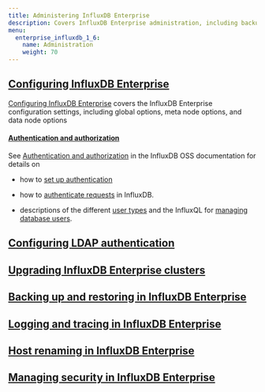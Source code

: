 ```yaml
---
title: Administering InfluxDB Enterprise
description: Covers InfluxDB Enterprise administration, including backup and restore, configuration, logs, security, and upgrading.
menu:
  enterprise_influxdb_1_6:
    name: Administration
    weight: 70
---
```


## [Configuring InfluxDB Enterprise](/enterprise_influxdb/v1.6/administration/configuration/)

[Configuring InfluxDB Enterprise](/enterprise_influxdb/v1.6/administration/configuration/) covers the InfluxDB Enterprise configuration settings, including global options, meta node options, and data node options

#### [Authentication and authorization](/influxdb/v1.6/administration/authentication_and_authorization/)

See [Authentication and authorization](/influxdb/v1.6/administration/authentication_and_authorization/) in the InfluxDB OSS documentation for details on

* how to
[set up authentication](/influxdb/v1.6/administration/authentication_and_authorization/#set-up-authentication)

* how to
[authenticate requests](/influxdb/v1.6/administration/authentication_and_authorization/#authenticate-requests) in InfluxDB.

* descriptions of the different
[user types](/influxdb/v1.6/administration/authentication_and_authorization/#user-types-and-privileges) and the InfluxQL for
[managing database users](/influxdb/v1.6/administration/authentication_and_authorization/#user-management-commands).

## [Configuring LDAP authentication](/enterprise_influxdb/v1.6/administration/ldap/)

## [Upgrading InfluxDB Enterprise clusters](/enterprise_influxdb/v1.6/administration/upgrading/)

## [Backing up and restoring in InfluxDB Enterprise](/enterprise_influxdb/v1.6/administration/backup-and-restore/)

## [Logging and tracing in InfluxDB Enterprise](/enterprise_influxdb/v1.6/administration/logs/)

## [Host renaming in InfluxDB Enterprise](/enterprise_influxdb/v1.6/administration/renaming/)

## [Managing security in InfluxDB Enterprise](/enterprise_influxdb/v1.6/administration/security/)
